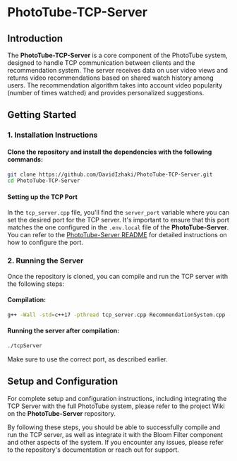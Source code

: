 # PhotoTube-TCP-Server

## Introduction
The **PhotoTube-TCP-Server** is a core component of the PhotoTube system, designed to handle TCP communication between clients and the recommendation system. The server receives data on user video views and returns video recommendations based on shared watch history among users. The recommendation algorithm takes into account video popularity (number of times watched) and provides personalized suggestions.

## Getting Started

### 1. Installation Instructions

#### Clone the repository and install the dependencies with the following commands:

```bash
git clone https://github.com/DavidIzhaki/PhotoTube-TCP-Server.git
cd PhotoTube-TCP-Server
```

#### Setting up the TCP Port
In the `tcp_server.cpp` file, you'll find the `server_port` variable where you can set the desired port for the TCP server. It's important to ensure that this port matches the one configured in the `.env.local` file of the **PhotoTube-Server**. You can refer to the [PhotoTube-Server README](https://github.com/DavidIzhaki/PhotoTube-Server) for detailed instructions on how to configure the port.

### 2. Running the Server

Once the repository is cloned, you can compile and run the TCP server with the following steps:

#### Compilation:

```bash
g++ -Wall -std=c++17 -pthread tcp_server.cpp RecommendationSystem.cpp -o tcpServer
```

#### Running the server after compilation:

```bash
./tcpServer
```

Make sure to use the correct port, as described earlier.

## Setup and Configuration

For complete setup and configuration instructions, including integrating the TCP Server with the full PhotoTube system, please refer to the project Wiki on the **PhotoTube-Server** repository.

By following these steps, you should be able to successfully compile and run the TCP server, as well as integrate it with the Bloom Filter component and other aspects of the system. If you encounter any issues, please refer to the repository's documentation or reach out for support.

